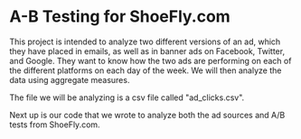 # A-B Testing for ShoeFly.com

This project is intended to analyze two different versions of an ad, which they have placed in emails, as well as in banner ads on Facebook, Twitter, and Google. They want to know how the two ads are performing on each of the different platforms on each day of the week. We will then analyze the data using aggregate measures.

The file we will be analyzing is a csv file called "ad_clicks.csv".

Next up is our code that we wrote to analyze both the ad sources and A/B tests from ShoeFly.com. 

